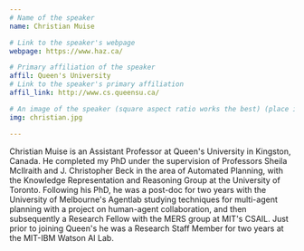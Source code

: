 ```yaml
---
# Name of the speaker
name: Christian Muise

# Link to the speaker's webpage
webpage: https://www.haz.ca/

# Primary affiliation of the speaker
affil: Queen's University
# Link to the speaker's primary affiliation
affil_link: http://www.cs.queensu.ca/

# An image of the speaker (square aspect ratio works the best) (place in the `assets/img/speakers` directory)
img: christian.jpg

---
```


<!-- Whatever you write below will show up as the speaker's bio -->

 Christian Muise is an Assistant Professor at Queen's University in Kingston, Canada. He completed my PhD under the supervision of Professors Sheila McIlraith and J. Christopher Beck in the area of Automated Planning, with the Knowledge Representation and Reasoning Group at the University of Toronto. Following his PhD, he was a post-doc for two years with the University of Melbourne's Agentlab studying techniques for multi-agent planning with a project on human-agent collaboration, and then subsequently a Research Fellow with the MERS group at MIT's CSAIL. Just prior to joining Queen's he was a Research Staff Member for two years at the MIT-IBM Watson AI Lab.
 